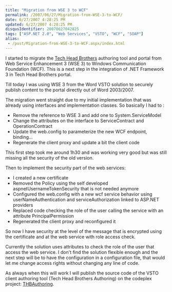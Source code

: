 ```yaml
---
title: "Migration from WSE 3 to WCF"
permalink: /2007/06/27/Migration-from-WSE-3-to-WCF/
date: 6/27/2007 4:28:25 PM
updated: 6/27/2007 4:28:25 PM
disqusIdentifier: 20070627042825
tags: ["ASP.NET 2.0", "Web Services", "VSTO", "WCF", "SOAP"]
alias:
 - /post/Migration-from-WSE-3-to-WCF.aspx/index.html
---
```

I started to migrate the [Tech Head Brothers](http://www.techheadbrothers.com/) authoring tool and portal from Web Service Enhancement 3 (WSE 3) to Windows Communication Foundation (WCF). This is a next step in the integration of .NET Framework 3 in Tech Head Brothers portal.

Till today I was using WSE 3 from the Word VSTO solution to securely publish content to the portal directly out of Word 2003/2007.
<!-- more -->

The migration went straight due to my initial implementation that was already using interfaces and implementation classes. So basically I had to :

*   Remove the reference to WSE 3 and add one to System.ServiceModel
*   Change the attributes on the interface to ServiceContract and OperationContract
*   Update the web.config to parameterize the new WCF endpoint, binding...
*   Regenerate the client proxy and update a bit the client code 

This first step took me around 1h30 and was working very good but was still missing all the security of the old version.

Then to implement the security part of the web services:

*   I created a new certificate
*   Removed the Policy using the self developed aspnetUsernameTokenSecurity that is not needed anymore
*   Configured the web.config with a new wcf service behavior using userNameAuthentication and serviceAuthorization linked to ASP.NET providers
*   Replaced code checking the role of the user calling the service with an attribute PrincipalPermission
*   Regenerated the client proxy and reconfigured it 

So now I have security at the level of the message that is encrypted using the certificate and at the web service with role access check.

Currently the solution uses attributes to check the role of the user that access the web service. I don't find the solution flexible enough and the next step will be to have the configuration in a configuration file, that would let me change access rights without changing any line of code.

As always when this will work I will publish the source code of the VSTO client authoring tool (Tech Head Brothers Authoring) on the codeplex project: [THBAuthoring](http://www.codeplex.com/THBAuthoring).
